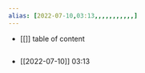 ```yaml
---
alias: [2022-07-10,03:13,,,,,,,,,,,]
---
```

- [[]]
table of content
```toc
```

- [[2022-07-10]] 03:13
